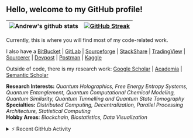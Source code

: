 ## Hello, welcome to my GitHub profile!

|![Andrew's github stats](https://github-readme-stats.vercel.app/api?username=Mentors4EDU&count_private&include_all_commits=true&hide_title=true&show_icons=true&theme=highcontrast) | [![GitHub Streak](http://github-readme-streak-stats.herokuapp.com?user=Mentors4EDU&theme=blue-green&hide_border=true)](https://git.io/streak-stats)|
|---|---|

Currently, this is where you will find most of my code-related work.

I also have a [BitBucket](https://bitbucket.org/gamer456148/) | [GitLab](https://gitlab.com/decentralizedinternet) | [Sourceforge](https://sourceforge.net/u/gamer456148/profile/) | [StackShare](https://stackshare.io/Mentors4EDU) | [TradingView](https://www.tradingview.com/u/gamer456148/#published-scripts) | [Sourcerer](https://sourcerer.io/mentors4edu/) | [Devpost](https://devpost.com/gamer456148) | [Postman](https://explore.postman.com/decentralizedinternet) | [Kaggle](https://www.kaggle.com/quantportal/)

Outside of code, there is my research work:
[Google Scholar](https://scholar.google.com/citations?user=v7duoewAAAAJ&hl=en&oi=ao) | [Academia](https://bleunomics.academia.edu/AndrewNassief) | [Semantic Scholar](https://www.semanticscholar.org/author/Andrew-M.-K.-Nassief/1490755710)

**Research Interests:** *Quantum Holographics, Free Energy Entropy Systems, Quantum Entanglement, Quantum Computational Chemical Modeling, Quantum Similarity, Quantum Tunnelling and Quantum State Tomography*   
**Specialties:** *Distributed Computing, Decentralization, Parallel Processing Architecture, Statistical Computing*  
**Hobby Areas**: *Blockchain, Biostatistics, Data Visualization*

<details>
  <summary>⚡ Recent GitHub Activity</summary>
  <br/>
  
[![Ashutosh's github activity graph](https://activity-graph.herokuapp.com/graph?username=Mentors4EDU&bg_color=000000&color=FFFFFF&line=0aad45&point=1837f8&area=true&hide_border=true)](https://github.com/ashutosh00710/github-readme-activity-graph)
